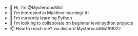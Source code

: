 - 👋 Hi, I’m @MysteriousMist
- 👀 I’m interested in Machine learning/ AI
- 🌱 I’m currently learning Python
- 💞️ I’m looking to collaborate on beginner level python projects
- 📫 How to reach me? via discord MysteriousMist#9022

<!---
MysteriousMis/MysteriousMis is a ✨ special ✨ repository because its `README.md` (this file) appears on your GitHub profile.
You can click the Preview link to take a look at your changes.
--->
